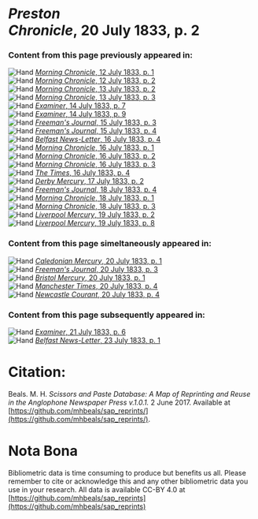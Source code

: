 # *Preston Chronicle*, 20 July 1833, p. 2  
  
### Content from this page previously appeared in:  
![Hand](http://scissorsandpaste.net/wp-content/uploads/2017/06/smallhandpointer.png) [*Morning Chronicle*, 12 July 1833, p. 1](https://mhbeals.github.io/sap_html/Morning-Chronicle/Morning-Chronicle-12-July-1833-p-1)  
![Hand](http://scissorsandpaste.net/wp-content/uploads/2017/06/smallhandpointer.png) [*Morning Chronicle*, 12 July 1833, p. 2](https://mhbeals.github.io/sap_html/Morning-Chronicle/Morning-Chronicle-12-July-1833-p-2)  
![Hand](http://scissorsandpaste.net/wp-content/uploads/2017/06/smallhandpointer.png) [*Morning Chronicle*, 13 July 1833, p. 2](https://mhbeals.github.io/sap_html/Morning-Chronicle/Morning-Chronicle-13-July-1833-p-2)  
![Hand](http://scissorsandpaste.net/wp-content/uploads/2017/06/smallhandpointer.png) [*Morning Chronicle*, 13 July 1833, p. 3](https://mhbeals.github.io/sap_html/Morning-Chronicle/Morning-Chronicle-13-July-1833-p-3)  
![Hand](http://scissorsandpaste.net/wp-content/uploads/2017/06/smallhandpointer.png) [*Examiner*, 14 July 1833, p. 7](https://mhbeals.github.io/sap_html/Examiner/Examiner-14-July-1833-p-7)  
![Hand](http://scissorsandpaste.net/wp-content/uploads/2017/06/smallhandpointer.png) [*Examiner*, 14 July 1833, p. 9](https://mhbeals.github.io/sap_html/Examiner/Examiner-14-July-1833-p-9)  
![Hand](http://scissorsandpaste.net/wp-content/uploads/2017/06/smallhandpointer.png) [*Freeman's Journal*, 15 July 1833, p. 3](https://mhbeals.github.io/sap_html/Freeman's-Journal/Freeman's-Journal-15-July-1833-p-3)  
![Hand](http://scissorsandpaste.net/wp-content/uploads/2017/06/smallhandpointer.png) [*Freeman's Journal*, 15 July 1833, p. 4](https://mhbeals.github.io/sap_html/Freeman's-Journal/Freeman's-Journal-15-July-1833-p-4)  
![Hand](http://scissorsandpaste.net/wp-content/uploads/2017/06/smallhandpointer.png) [*Belfast News-Letter*, 16 July 1833, p. 4](https://mhbeals.github.io/sap_html/Belfast-News-Letter/Belfast-News-Letter-16-July-1833-p-4)  
![Hand](http://scissorsandpaste.net/wp-content/uploads/2017/06/smallhandpointer.png) [*Morning Chronicle*, 16 July 1833, p. 1](https://mhbeals.github.io/sap_html/Morning-Chronicle/Morning-Chronicle-16-July-1833-p-1)  
![Hand](http://scissorsandpaste.net/wp-content/uploads/2017/06/smallhandpointer.png) [*Morning Chronicle*, 16 July 1833, p. 2](https://mhbeals.github.io/sap_html/Morning-Chronicle/Morning-Chronicle-16-July-1833-p-2)  
![Hand](http://scissorsandpaste.net/wp-content/uploads/2017/06/smallhandpointer.png) [*Morning Chronicle*, 16 July 1833, p. 3](https://mhbeals.github.io/sap_html/Morning-Chronicle/Morning-Chronicle-16-July-1833-p-3)  
![Hand](http://scissorsandpaste.net/wp-content/uploads/2017/06/smallhandpointer.png) [*The Times*, 16 July 1833, p. 4](https://mhbeals.github.io/sap_html/The-Times/The-Times-16-July-1833-p-4)  
![Hand](http://scissorsandpaste.net/wp-content/uploads/2017/06/smallhandpointer.png) [*Derby Mercury*, 17 July 1833, p. 2](https://mhbeals.github.io/sap_html/Derby-Mercury/Derby-Mercury-17-July-1833-p-2)  
![Hand](http://scissorsandpaste.net/wp-content/uploads/2017/06/smallhandpointer.png) [*Freeman's Journal*, 18 July 1833, p. 4](https://mhbeals.github.io/sap_html/Freeman's-Journal/Freeman's-Journal-18-July-1833-p-4)  
![Hand](http://scissorsandpaste.net/wp-content/uploads/2017/06/smallhandpointer.png) [*Morning Chronicle*, 18 July 1833, p. 1](https://mhbeals.github.io/sap_html/Morning-Chronicle/Morning-Chronicle-18-July-1833-p-1)  
![Hand](http://scissorsandpaste.net/wp-content/uploads/2017/06/smallhandpointer.png) [*Morning Chronicle*, 18 July 1833, p. 3](https://mhbeals.github.io/sap_html/Morning-Chronicle/Morning-Chronicle-18-July-1833-p-3)  
![Hand](http://scissorsandpaste.net/wp-content/uploads/2017/06/smallhandpointer.png) [*Liverpool Mercury*, 19 July 1833, p. 2](https://mhbeals.github.io/sap_html/Liverpool-Mercury/Liverpool-Mercury-19-July-1833-p-2)  
![Hand](http://scissorsandpaste.net/wp-content/uploads/2017/06/smallhandpointer.png) [*Liverpool Mercury*, 19 July 1833, p. 8](https://mhbeals.github.io/sap_html/Liverpool-Mercury/Liverpool-Mercury-19-July-1833-p-8)  
  
### Content from this page simeltaneously appeared in:  
![Hand](http://scissorsandpaste.net/wp-content/uploads/2017/06/smallhandpointer.png) [*Caledonian Mercury*, 20 July 1833, p. 1](https://mhbeals.github.io/sap_html/Caledonian-Mercury/Caledonian-Mercury-20-July-1833-p-1)  
![Hand](http://scissorsandpaste.net/wp-content/uploads/2017/06/smallhandpointer.png) [*Freeman's Journal*, 20 July 1833, p. 3](https://mhbeals.github.io/sap_html/Freeman's-Journal/Freeman's-Journal-20-July-1833-p-3)  
![Hand](http://scissorsandpaste.net/wp-content/uploads/2017/06/smallhandpointer.png) [*Bristol Mercury*, 20 July 1833, p. 1](https://mhbeals.github.io/sap_html/Bristol-Mercury/Bristol-Mercury-20-July-1833-p-1)  
![Hand](http://scissorsandpaste.net/wp-content/uploads/2017/06/smallhandpointer.png) [*Manchester Times*, 20 July 1833, p. 4](https://mhbeals.github.io/sap_html/Manchester-Times/Manchester-Times-20-July-1833-p-4)  
![Hand](http://scissorsandpaste.net/wp-content/uploads/2017/06/smallhandpointer.png) [*Newcastle Courant*, 20 July 1833, p. 4](https://mhbeals.github.io/sap_html/Newcastle-Courant/Newcastle-Courant-20-July-1833-p-4)  
  
### Content from this page subsequently appeared in:  
![Hand](http://scissorsandpaste.net/wp-content/uploads/2017/06/smallhandpointer.png) [*Examiner*, 21 July 1833, p. 6](https://mhbeals.github.io/sap_html/Examiner/Examiner-21-July-1833-p-6)  
![Hand](http://scissorsandpaste.net/wp-content/uploads/2017/06/smallhandpointer.png) [*Belfast News-Letter*, 23 July 1833, p. 1](https://mhbeals.github.io/sap_html/Belfast-News-Letter/Belfast-News-Letter-23-July-1833-p-1)  


# Citation: 

Beals. M. H. *Scissors and Paste Database: A Map of Reprinting and Reuse in the Anglophone Newspaper Press v.1.0.1.* 2 June 2017. Available at [https://github.com/mhbeals/sap_reprints/](https://github.com/mhbeals/sap_reprints/). 

# Nota Bona

Bibliometric data is time consuming to produce but benefits us all. Please remember to cite or acknowledge this and any other bibliometric data you use in your research. All data is available CC-BY 4.0 at [https://github.com/mhbeals/sap_reprints](https://github.com/mhbeals/sap_reprints)